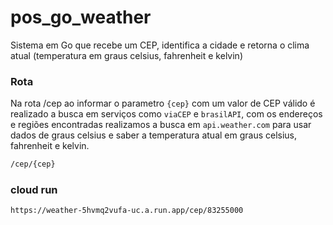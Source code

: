 # pos_go_weather
Sistema em Go que recebe um CEP, identifica a cidade e retorna o clima atual (temperatura em graus celsius, fahrenheit e kelvin)

### Rota
Na rota /cep ao informar o parametro `{cep}` com um valor de CEP válido é realizado a busca em serviços como `viaCEP` e `brasilAPI`, com os endereços e regiões encontradas realizamos a busca em `api.weather.com` para usar dados de graus celsius e saber a temperatura atual em graus celsius, fahrenheit e kelvin.
```sh
/cep/{cep}
```

### cloud run
```sh
https://weather-5hvmq2vufa-uc.a.run.app/cep/83255000
```
